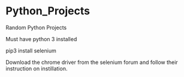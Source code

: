 # Python_Projects
Random Python Projects

Must have python 3 installed

pip3 install selenium 

Download the chrome driver from the selenium forum and follow their instruction on instillation.
